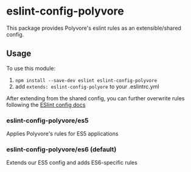 # eslint-config-polyvore

This package provides Polyvore's eslint rules as an extensible/shared config.

## Usage

To use this module:

1. `npm install --save-dev eslint eslint-config-polyvore`
2. add `extends: eslint-config-polyore` to your .eslintrc.yml

After extending from the shared config, you can further overwrite rules following
the [ESlint config docs](http://eslint.org/docs/user-guide/configuring#extending-configuration-files)

### eslint-config-polyvore/es5

Applies Polyvore's rules for ES5 applications

### eslint-config-polyvore/es6 (default)

Extends our ES5 config and adds ES6-specific rules
